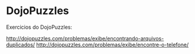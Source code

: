 # DojoPuzzles
Exercicios do DojoPuzzles:

http://dojopuzzles.com/problemas/exibe/encontrando-arquivos-duplicados/
http://dojopuzzles.com/problemas/exibe/encontre-o-telefone/
